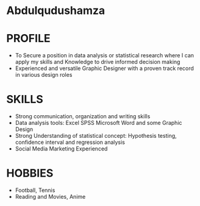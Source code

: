 # Abdulqudushamza
# PROFILE		
+ To Secure a position in data analysis or statistical research where I can apply my skills and Knowledge to drive informed decision making
+ Experienced and versatile Graphic Designer with a proven track record in various design roles

# SKILLS
+ Strong communication, organization and writing skills
+ Data analysis tools: Excel SPSS Microsoft Word and some Graphic Design
+ Strong Understanding of statistical concept: Hypothesis testing, confidence interval and regression analysis
+ Social Media Marketing Experienced

# HOBBIES 	
+ Football, Tennis
+ Reading and Movies, Anime
